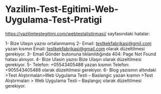 # Yazilim-Test-Egitimi-Web-Uygulama-Test-Pratigi

https://yazilimtestegitimi.com/webtestalistirmasi/ sayfasındaki hatalar:

1- Bize Ulaşın yazısı ortalanmamış
2- Email: testkekfabrikasi@gmil.com yazan kısmın Email: testkekfabrikasi@gmail.com olarak düzeltilmesi gerekiyor.
3- Email Gönder butonuna tıklanıldığında 404: Page Not Found hatası alınıyor.
4- Bize Ulasin yazısı Bize Ulaşın olarak düzeltilmesi gerekiyor.
5- Telefon: +05543405488 yazan kısmın Telefon: +905543405488 olarak düzeltilmesi gerekiyor.
6- Blog yazısının altındaki >Test Alıştırmaları>Web Uygulama Testi – Baslangic yazan kısmın >Test Alıştırmaları > Web Uygulama Testi – Başlangıç olarak düzeltilmesi gerekiyor.

